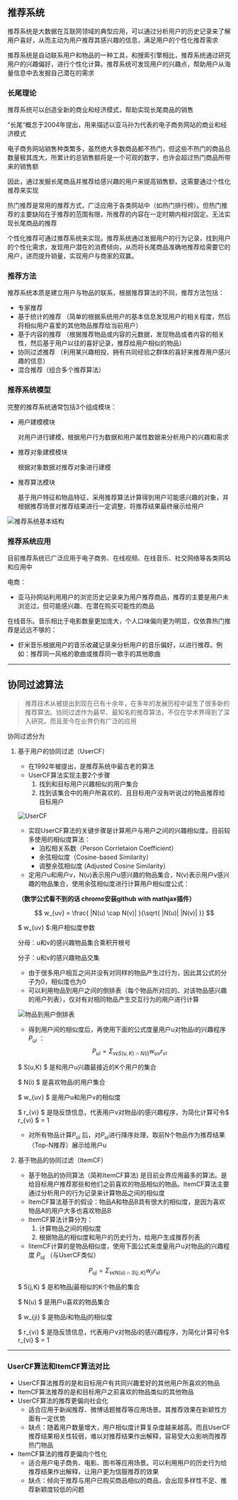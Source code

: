 ## 推荐系统
推荐系统是大数据在互联网领域的典型应用，可以通过分析用户的历史记录来了解用户喜好，从而主动为用户推荐其感兴趣的信息，满足用户的个性化推荐需求

推荐系统是自动联系用户和物品的一种工具，和搜索引擎相比，推荐系统通过研究用户的兴趣偏好，进行个性化计算。推荐系统可发现用户的兴趣点，帮助用户从海量信息中去发掘自己潜在的需求

### 长尾理论
推荐系统可以创造全新的商业和经济模式，帮助实现长尾商品的销售

”长尾“概念于2004年提出，用来描述以亚马孙为代表的电子商务网站的商业和经济模式

电子商务网站销售种类繁多，虽然绝大多数商品都不热门，但这些不热门的商品总数量极其庞大，所累计的总销售额将是一个可观的数字，也许会超过热门商品所带来的销售额

因此，通过发掘长尾商品并推荐给感兴趣的用户来提高销售额，这需要通过个性化推荐来实现

热门推荐是常用的推荐方式，广泛应用于各类网站中（如热门排行榜）。但热门推荐的主要缺陷在于推荐的范围有限，所推荐的内容在一定时期内相对固定。无法实现长尾商品的推荐

个性化推荐可通过推荐系统来实现。推荐系统通过发掘用户的行为记录，找到用户的个性化需求，发现用户潜在的消费倾向，从而将长尾商品准确地推荐给需要它的用户，进而提升销量，实现用户与商家的双赢。

### 推荐方法
推荐系统本质是建立用户与物品的联系，根据推荐算法的不同，推荐方法包括：

- 专家推荐
- 基于统计的推荐 （简单的根据系统用户的基本信息发现用户的相关程度，然后将相似用户喜爱的其他物品推荐给当前用户）
- 基于内容的推荐 （根据推荐物品或内容的元数据，发现物品或者内容的相关性，然后基于用户以往的喜好记录，推荐给用户相似的物品）
- 协同过滤推荐 （利用某兴趣相投、拥有共同经验之群体的喜好来推荐用户感兴趣的信息）
- 混合推荐（组合多个推荐算法）

### 推荐系统模型
完整的推荐系统通常包括3个组成模块：

- 用户建模模块

	对用户进行建模，根据用户行为数据和用户属性数据来分析用户的兴趣和需求

- 推荐对象建模模块

	根据对象数据对推荐对象进行建模
	
- 推荐算法模块

	基于用户特征和物品特征，采用推荐算法计算得到用户可能感兴趣的对象，并根据推荐场景对推荐结果进行一定调整，将推荐结果最终展示给用户
	
![推荐系统基本结构](https://raw.githubusercontent.com/bdkwl/big_data_note/master/%E5%A4%A7%E6%95%B0%E6%8D%AE%E5%9C%A8%E4%B8%8D%E5%90%8C%E9%A2%86%E5%9F%9F%E7%9A%84%E5%BA%94%E7%94%A8/%E6%8E%A8%E8%8D%90%E7%B3%BB%E7%BB%9F%E6%A8%A1%E5%9E%8B.png)


### 推荐系统应用
目前推荐系统已广泛应用于电子商务、在线视频、在线音乐、社交网络等各类网站和应用中

电商：

- 亚马孙网站利用用户的浏览历史记录来为用户推荐商品，推荐的主要是用户未浏览过，但可能感兴趣、在潜在购买可能性的商品

在线音乐。音乐相比于电影数量更加庞大，个人口味偏向更为明显，仅依靠热门推荐是远远不够的：
	
- 虾米音乐根据用户的音乐收藏记录来分析用户的音乐偏好，以进行推荐。例如：推荐同一风格的歌曲或推荐同一歌手的其他歌曲

---

## 协同过滤算法
> 推荐技术从被提出到现在已有十余年，在多年的发展历程中诞生了很多新的推荐算法。协同过滤作为最早、最知名的推荐算法，不仅在学术界得到了深入研究，而且至今在业界仍有广泛的应用

协同过滤分为

1. 基于用户的协同过滤（UserCF）
	- 在1992年被提出，是推荐系统中最古老的算法
	- UserCF算法实现主要2个步骤
		1. 找到和目标用户兴趣相似的用户集合
		2. 找到该集合中的用户所喜欢的、且目标用户没有听说过的物品推荐给目标用户

	![UserCF](https://raw.githubusercontent.com/bdkwl/big_data_note/master/大数据在不同领域的应用/UserCF.png)
	
	- 实现UserCF算法的关键步骤是计算用户与用户之间的兴趣相似度。目前较多使用的相似度算法：
		- 泊松相关系数（Person Corrletaion Coefficient）
		- 余弦相似度（Cosine-based Similarity）
		- 调整余弦相似度 (Adjusted Cosine Similarity）
	- 定用户u和用户v，N(u)表示用户u感兴趣的物品集合，N(v)表示用户v感兴趣的物品集合，使用余弦相似度进行计算用户相似度公式：

	**（数学公式看不到的话 chrome安装github with mathjax插件）**
	
	$$ w_{uv} = \frac{ |N(u) \cap N(v)| }{\sqrt{ |N(u)| |N(v)| }} $$

	$ w_{uv} $:用户相似度参数
	
	分母：u和v的感兴趣物品集合乘积开根号
	
	分子：u和v的感兴趣物品交集
	
	- 由于很多用户相互之间并没有对同样的物品产生过行为，因此其公式的分子为0，相似度也为0
	- 可以利用物品到用户之间的倒排表（每个物品所对应的、对该物品感兴趣的用户列表），仅对有对相同物品产生交互行为的用户进行计算
	
	![物品到用户倒排表](https://raw.githubusercontent.com/bdkwl/big_data_note/master/%E5%A4%A7%E6%95%B0%E6%8D%AE%E5%9C%A8%E4%B8%8D%E5%90%8C%E9%A2%86%E5%9F%9F%E7%9A%84%E5%BA%94%E7%94%A8/UserCF-%E7%89%A9%E5%93%81%E5%88%B0%E7%94%A8%E6%88%B7%E5%80%92%E6%8E%92%E8%A1%A8.png)
	
	- 得到用户间的相似度后，再使用下面的公式度量用户u对物品i的兴趣程序 $P_{ui}$ ：
	$$ P_{ui} = \Sigma_{v \epsilon S(u,K) \cap N(i)} w_{uv} r_{vi} $$
	
	$ S(u,K) $ 是和用户u兴趣最接近的K个用户的集合
	
	$ N(i) $ 是喜欢物品i的用户集合
	
	$ w_{uv} $ 是用户u和用户v的相似度
	
	$ r_{vi} $ 是隐反馈信息，代表用户v对物品i的感兴趣程序，为简化计算可令$ r_{vi} $ = 1
	
	- 对所有物品计算$P_{ui}$ 后，对$P_{ui}$进行降序处理，取前N个物品作为推荐结果（Top-N推荐）展示给用户u
	
	
	
2. 基于物品的协同过滤（ItemCF）

	- 基于物品的协同算法（简称ItemCF算法) 是目前业界应用最多的算法。是给目标用户推荐那些和他们之前喜欢的物品相似的物品。ItemCF算法主要通过分析用户的行为记录来计算物品之间的相似度
	- ItemCF算法基于的假设：物品A和物品B具有很大的相似度，是因为喜欢物品A的用户大多也喜欢物品B
	- ItemCF算法计算分为：
		1. 计算物品之间的相似度
		2. 根据物品的相似度和用户的历史行为，给用户生成推荐列表
	- IitemCF计算的是物品相似度，使用下面公式来度量用户u对物品j的兴趣程度 $P_{uj}$ （与UserCF类似）

	$$ P_{uj} = \Sigma_{v \epsilon N(u) \cap S(j,K) } w_{ji} r_{vi} $$
	
	$ S(j,K)  $ 是和物品j最相似的K个物品的集合
	
	$ N(u) $ 是用户u喜欢的物品集合
	
	$ w_{ji} $ 是物品i和物品j的相似度
	
	$ r_{vi} $ 是隐反馈信息，代表用户v对物品i的感兴趣程序，为简化计算可令$ r_{vi} $ = 1
	
--- 

### UserCF算法和ItemCF算法对比	

- UserCF算法推荐的是和目标用户有共同兴趣爱好的其他用户所喜欢的物品
- ItemCF算法推荐的是和目标用户之前喜欢的物品类似的其他物品
- UserCF算法的推荐更偏向社会化
	- 适合应用于新闻推荐、微博话题推荐等应用场景。其推荐效果在新颖性方面有一定优势
	- 缺点：随着用户数量增大，用户相似度计算复杂度越来越高。而且UserCF推荐结果相关性较弱，难以对推荐结果作出解释，容易受大众影响而推荐热门物品
- ItemCF算法的推荐更偏向个性化
	- 适合用户电子商务、电影、图书等应用场景。可以利用用户的历史行为给推荐结果作出解释，让用户更为信服推荐的效果
	- 缺点：倾向于推荐与用户已购买商品相似的商品，会出现多样性不足、推荐新颖度较低的问题











